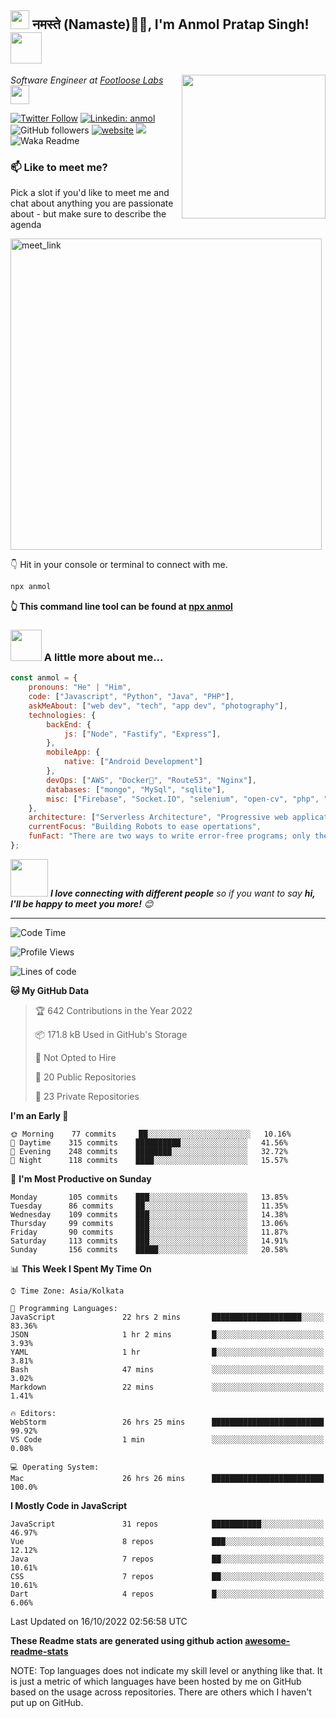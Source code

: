 <h2><img src="https://emojis.slackmojis.com/emojis/images/1531849430/4246/blob-sunglasses.gif?1531849430" width="30"/> नमस्ते (Namaste)🙏🏻, I'm Anmol Pratap Singh! <img src="https://media.giphy.com/media/12oufCB0MyZ1Go/giphy.gif" width="50"></h2>
<img align='right' src="https://media.giphy.com/media/M9gbBd9nbDrOTu1Mqx/giphy.gif" width="230">
<p><em>Software Engineer at <a href="https://www.footloose.io/">Footloose Labs
</a><img src="https://media.giphy.com/media/WUlplcMpOCEmTGBtBW/giphy.gif" width="30"> 
</em></p>

[![Twitter Follow](https://img.shields.io/twitter/follow/misteranmol?label=Follow)](https://twitter.com/intent/follow?screen_name=misteranmol)
[![Linkedin: anmol](https://img.shields.io/badge/-anmol-blue?style=flat-square&logo=Linkedin&logoColor=white&link=https://www.linkedin.com/in/anmol-p-singh/)](https://www.linkedin.com/in/anmol098/)
![GitHub followers](https://img.shields.io/github/followers/anmol098?label=Follow&style=social)
[![website](https://img.shields.io/badge/Website-46a2f1.svg?&style=flat-square&logo=Google-Chrome&logoColor=white&link=https://anmolsingh.me/)](https://anmolsingh.me/)
![](https://visitor-badge.glitch.me/badge?page_id=anmol098.anmol098)
![Waka Readme](https://github.com/anmol098/anmol098/workflows/Waka%20Readme/badge.svg)

### 📫 Like to meet me?

Pick a slot if you'd like to meet me and chat about anything you are passionate about - but make sure to describe the agenda

<a href="https://calendly.com/anmol098/30min" target="_blank"><img width="498" alt="meet_link" src="https://user-images.githubusercontent.com/15426564/144297439-f530f383-e73e-41e0-9914-a9b7d3f432e5.png"></a>

👇 Hit in your console or terminal to connect with me.

```bash
npx anmol
```
**👆 This command line tool can be found at [npx anmol](https://github.com/anmol098/npx_card)**

### <img src="https://media.giphy.com/media/VgCDAzcKvsR6OM0uWg/giphy.gif" width="50"> A little more about me...  

```javascript
const anmol = {
    pronouns: "He" | "Him",
    code: ["Javascript", "Python", "Java", "PHP"],
    askMeAbout: ["web dev", "tech", "app dev", "photography"],
    technologies: {
        backEnd: {
            js: ["Node", "Fastify", "Express"],
        },
        mobileApp: {
            native: ["Android Development"]
        },
        devOps: ["AWS", "Docker🐳", "Route53", "Nginx"],
        databases: ["mongo", "MySql", "sqlite"],
        misc: ["Firebase", "Socket.IO", "selenium", "open-cv", "php", "SuiteApp"]
    },
    architecture: ["Serverless Architecture", "Progressive web applications", "Single page applications"],
    currentFocus: "Building Robots to ease opertations",
    funFact: "There are two ways to write error-free programs; only the third one works"
};
```

<img src="https://media.giphy.com/media/LnQjpWaON8nhr21vNW/giphy.gif" width="60"> <em><b>I love connecting with different people</b> so if you want to say <b>hi, I'll be happy to meet you more!</b> 😊</em>

---
<!--START_SECTION:waka-->
![Code Time](http://img.shields.io/badge/Code%20Time-2%2C000%20hrs%2013%20mins-blue)

![Profile Views](http://img.shields.io/badge/Profile%20Views-1104-blue)

![Lines of code](https://img.shields.io/badge/From%20Hello%20World%20I%27ve%20Written-1%20Million%20lines%20of%20code-blue)

**🐱 My GitHub Data** 

> 🏆 642 Contributions in the Year 2022
 > 
> 📦 171.8 kB Used in GitHub's Storage 
 > 
> 🚫 Not Opted to Hire
 > 
> 📜 20 Public Repositories 
 > 
> 🔑 23 Private Repositories  
 > 
**I'm an Early 🐤** 

```text
🌞 Morning    77 commits     ██░░░░░░░░░░░░░░░░░░░░░░░   10.16% 
🌆 Daytime    315 commits    ██████████░░░░░░░░░░░░░░░   41.56% 
🌃 Evening    248 commits    ████████░░░░░░░░░░░░░░░░░   32.72% 
🌙 Night      118 commits    ████░░░░░░░░░░░░░░░░░░░░░   15.57%

```
📅 **I'm Most Productive on Sunday** 

```text
Monday       105 commits    ███░░░░░░░░░░░░░░░░░░░░░░   13.85% 
Tuesday      86 commits     ██░░░░░░░░░░░░░░░░░░░░░░░   11.35% 
Wednesday    109 commits    ███░░░░░░░░░░░░░░░░░░░░░░   14.38% 
Thursday     99 commits     ███░░░░░░░░░░░░░░░░░░░░░░   13.06% 
Friday       90 commits     ███░░░░░░░░░░░░░░░░░░░░░░   11.87% 
Saturday     113 commits    ███░░░░░░░░░░░░░░░░░░░░░░   14.91% 
Sunday       156 commits    █████░░░░░░░░░░░░░░░░░░░░   20.58%

```


📊 **This Week I Spent My Time On** 

```text
⌚︎ Time Zone: Asia/Kolkata

💬 Programming Languages: 
JavaScript               22 hrs 2 mins       ████████████████████░░░░░   83.36% 
JSON                     1 hr 2 mins         █░░░░░░░░░░░░░░░░░░░░░░░░   3.93% 
YAML                     1 hr                █░░░░░░░░░░░░░░░░░░░░░░░░   3.81% 
Bash                     47 mins             ░░░░░░░░░░░░░░░░░░░░░░░░░   3.02% 
Markdown                 22 mins             ░░░░░░░░░░░░░░░░░░░░░░░░░   1.41%

🔥 Editors: 
WebStorm                 26 hrs 25 mins      █████████████████████████   99.92% 
VS Code                  1 min               ░░░░░░░░░░░░░░░░░░░░░░░░░   0.08%

💻 Operating System: 
Mac                      26 hrs 26 mins      █████████████████████████   100.0%

```

**I Mostly Code in JavaScript** 

```text
JavaScript               31 repos            ███████████░░░░░░░░░░░░░░   46.97% 
Vue                      8 repos             ███░░░░░░░░░░░░░░░░░░░░░░   12.12% 
Java                     7 repos             ██░░░░░░░░░░░░░░░░░░░░░░░   10.61% 
CSS                      7 repos             ██░░░░░░░░░░░░░░░░░░░░░░░   10.61% 
Dart                     4 repos             █░░░░░░░░░░░░░░░░░░░░░░░░   6.06%

```



 Last Updated on 16/10/2022 02:56:58 UTC
<!--END_SECTION:waka-->

**These Readme stats are generated using github action [awesome-readme-stats](https://github.com/anmol098/waka-readme-stats)**

NOTE: Top languages does not indicate my skill level or anything like that. It is just a metric of which languages have been hosted by me on GitHub based on the usage across repositories. There are others which I haven't put up on GitHub.
<!--stackedit_data:
eyJoaXN0b3J5IjpbMTI2NjU1ODI4OCwtMTU1MDQ0NTAwOSwtMT
YyMTcyNTA5XX0=
-->